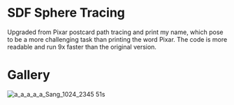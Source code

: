 
# SDF Sphere Tracing
Upgraded from Pixar postcard path tracing and print my name, which pose to be a more challenging task than printing the word Pixar. The code is more readable and run 9x faster than the original version.

# Gallery
![a_a_a_a_a_Sang_1024_2345 51s](https://user-images.githubusercontent.com/93391908/139782488-7f13dcff-5795-4d07-85b9-1689b5f78608.png)
